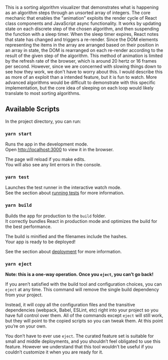 This is a sorting algorithm visualizer that demonstrates what is happening as an algorithm steps through an unsorted array of integers. The core mechanic that enables the "animation" exploits the render cycle of React class components and JavaScript async functionality. It works by updating state on each discrete step of the chosen algorithm, and then suspending the function with a sleep timer. When the sleep timer expires, React notes that state has changed and triggers a re-render. Since the DOM elements representing the items in the array are arranged based on their position in an array in state, the DOM is rearranged on each re-render according to the result of the given step of the algorithm. This method of animation is limited by the refresh rate of the browser, which is around 20 hertz  or 16 frames per second. However, since we are concerned with slowing things down to see how they work, we don't have to worry about this. I would describe this as more of an exploit than a intended feature, but it is fun to watch. More advanced algorithms would be difficult to demonstrate with this specific implementation, but the core idea of sleeping on each loop would likely translate to most sorting algorithms.

## Available Scripts

In the project directory, you can run:

### `yarn start`

Runs the app in the development mode.<br />
Open [http://localhost:3000](http://localhost:3000) to view it in the browser.

The page will reload if you make edits.<br />
You will also see any lint errors in the console.

### `yarn test`

Launches the test runner in the interactive watch mode.<br />
See the section about [running tests](https://facebook.github.io/create-react-app/docs/running-tests) for more information.

### `yarn build`

Builds the app for production to the `build` folder.<br />
It correctly bundles React in production mode and optimizes the build for the best performance.

The build is minified and the filenames include the hashes.<br />
Your app is ready to be deployed!

See the section about [deployment](https://facebook.github.io/create-react-app/docs/deployment) for more information.

### `yarn eject`

**Note: this is a one-way operation. Once you `eject`, you can’t go back!**

If you aren’t satisfied with the build tool and configuration choices, you can `eject` at any time. This command will remove the single build dependency from your project.

Instead, it will copy all the configuration files and the transitive dependencies (webpack, Babel, ESLint, etc) right into your project so you have full control over them. All of the commands except `eject` will still work, but they will point to the copied scripts so you can tweak them. At this point you’re on your own.

You don’t have to ever use `eject`. The curated feature set is suitable for small and middle deployments, and you shouldn’t feel obligated to use this feature. However we understand that this tool wouldn’t be useful if you couldn’t customize it when you are ready for it.
